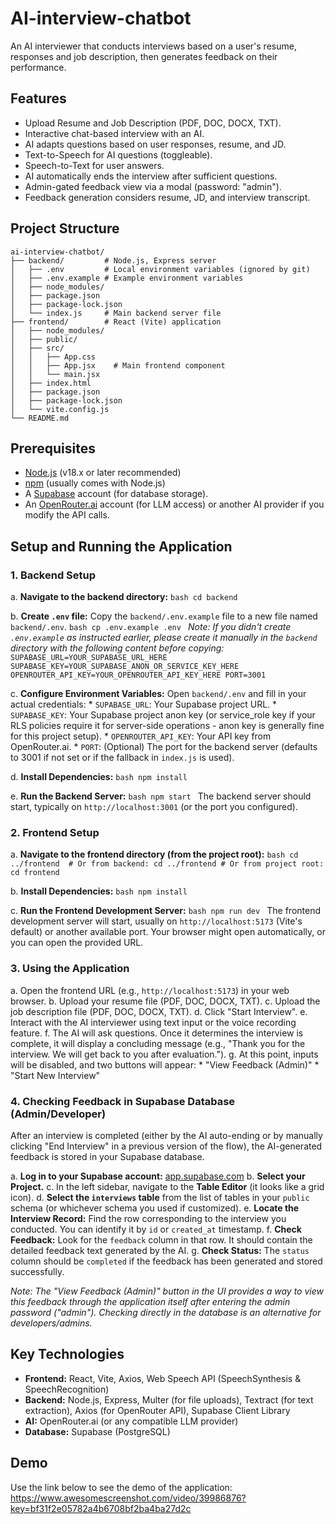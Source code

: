 # AI-interview-chatbot
An AI interviewer that conducts interviews based on a user's resume, responses and job description, then generates feedback on their performance.

## Features

*   Upload Resume and Job Description (PDF, DOC, DOCX, TXT).
*   Interactive chat-based interview with an AI.
*   AI adapts questions based on user responses, resume, and JD.
*   Text-to-Speech for AI questions (toggleable).
*   Speech-to-Text for user answers.
*   AI automatically ends the interview after sufficient questions.
*   Admin-gated feedback view via a modal (password: "admin").
*   Feedback generation considers resume, JD, and interview transcript.

## Project Structure

```
ai-interview-chatbot/
├── backend/         # Node.js, Express server
│   ├── .env         # Local environment variables (ignored by git)
│   ├── .env.example # Example environment variables
│   ├── node_modules/
│   ├── package.json
│   ├── package-lock.json
│   └── index.js     # Main backend server file
├── frontend/        # React (Vite) application
│   ├── node_modules/
│   ├── public/
│   ├── src/
│   │   ├── App.css
│   │   ├── App.jsx    # Main frontend component
│   │   └── main.jsx
│   ├── index.html
│   ├── package.json
│   ├── package-lock.json
│   └── vite.config.js
└── README.md
```

## Prerequisites

*   [Node.js](https://nodejs.org/) (v18.x or later recommended)
*   [npm](https://www.npmjs.com/) (usually comes with Node.js)
*   A [Supabase](https://supabase.com/) account (for database storage).
*   An [OpenRouter.ai](https://openrouter.ai/) account (for LLM access) or another AI provider if you modify the API calls.

## Setup and Running the Application

### 1. Backend Setup

   a. **Navigate to the backend directory:**
      ```bash
      cd backend
      ```

   b. **Create `.env` file:**
      Copy the `backend/.env.example` file to a new file named `backend/.env`.
      ```bash
      cp .env.example .env
      ```
      *Note: If you didn't create `.env.example` as instructed earlier, please create it manually in the `backend` directory with the following content before copying:*
      ```
      SUPABASE_URL=YOUR_SUPABASE_URL_HERE
      SUPABASE_KEY=YOUR_SUPABASE_ANON_OR_SERVICE_KEY_HERE
      OPENROUTER_API_KEY=YOUR_OPENROUTER_API_KEY_HERE
      PORT=3001
      ```

   c. **Configure Environment Variables:**
      Open `backend/.env` and fill in your actual credentials:
      *   `SUPABASE_URL`: Your Supabase project URL.
      *   `SUPABASE_KEY`: Your Supabase project anon key (or service_role key if your RLS policies require it for server-side operations - anon key is generally fine for this project setup).
      *   `OPENROUTER_API_KEY`: Your API key from OpenRouter.ai.
      *   `PORT`: (Optional) The port for the backend server (defaults to 3001 if not set or if the fallback in `index.js` is used).

   d. **Install Dependencies:**
      ```bash
      npm install
      ```

   e. **Run the Backend Server:**
      ```bash
      npm start
      ```
      The backend server should start, typically on `http://localhost:3001` (or the port you configured).

### 2. Frontend Setup

   a. **Navigate to the frontend directory (from the project root):**
      ```bash
      cd ../frontend 
      # Or from backend: cd ../frontend
      # Or from project root: cd frontend
      ```

   b. **Install Dependencies:**
      ```bash
      npm install
      ```

   c. **Run the Frontend Development Server:**
      ```bash
      npm run dev
      ```
      The frontend development server will start, usually on `http://localhost:5173` (Vite's default) or another available port. Your browser might open automatically, or you can open the provided URL.

### 3. Using the Application

   a. Open the frontend URL (e.g., `http://localhost:5173`) in your web browser.
   b. Upload your resume file (PDF, DOC, DOCX, TXT).
   c. Upload the job description file (PDF, DOC, DOCX, TXT).
   d. Click "Start Interview".
   e. Interact with the AI interviewer using text input or the voice recording feature.
   f. The AI will ask questions. Once it determines the interview is complete, it will display a concluding message (e.g., "Thank you for the interview. We will get back to you after evaluation.").
   g. At this point, inputs will be disabled, and two buttons will appear:
      *   "View Feedback (Admin)"
      *   "Start New Interview"

### 4. Checking Feedback in Supabase Database (Admin/Developer)

   After an interview is completed (either by the AI auto-ending or by manually clicking "End Interview" in a previous version of the flow), the AI-generated feedback is stored in your Supabase database.

   a. **Log in to your Supabase account:** [app.supabase.com](https://app.supabase.com)
   b. **Select your Project.**
   c. In the left sidebar, navigate to the **Table Editor** (it looks like a grid icon).
   d. **Select the `interviews` table** from the list of tables in your `public` schema (or whichever schema you used if customized).
   e. **Locate the Interview Record:** Find the row corresponding to the interview you conducted. You can identify it by `id` or `created_at` timestamp.
   f. **Check Feedback:** Look for the `feedback` column in that row. It should contain the detailed feedback text generated by the AI.
   g. **Check Status:** The `status` column should be `completed` if the feedback has been generated and stored successfully.

   *Note: The "View Feedback (Admin)" button in the UI provides a way to view this feedback through the application itself after entering the admin password ("admin"). Checking directly in the database is an alternative for developers/admins.* 

## Key Technologies

*   **Frontend:** React, Vite, Axios, Web Speech API (SpeechSynthesis & SpeechRecognition)
*   **Backend:** Node.js, Express, Multer (for file uploads), Textract (for text extraction), Axios (for OpenRouter API), Supabase Client Library
*   **AI:** OpenRouter.ai (or any compatible LLM provider)
*   **Database:** Supabase (PostgreSQL)

## Demo

Use the link below to see the demo of the application: https://www.awesomescreenshot.com/video/39986876?key=bf31f2e05782a4b6708bf2ba4ba27d2c

